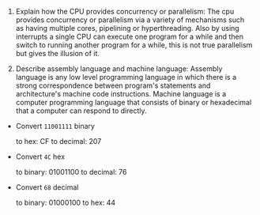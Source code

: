 <!-- Answers to the Short Answer Essay Questions go here -->

1. Explain how the CPU provides concurrency or parallelism:
    The cpu provides concurrency or parallelism via a variety of mechanisms such as having multiple cores, pipelining or hyperthreading.
    Also by using interrupts a single CPU can execute one program for a while and then switch to running another program for a while, this is not true parallelism but gives the illusion of it.

2. Describe assembly language and machine language:
    Assembly language is any low level programming language in which there is a strong correspondence between program's statements and architecture's machine code instructions. Machine language is a computer programming language that consists of binary or hexadecimal that a computer can respond to directly.

* Convert `11001111` binary

    to hex:
    CF
    to decimal:
    207

* Convert `4C` hex

    to binary:
    01001100
    to decimal:
    76

* Convert `68` decimal

    to binary:
    01000100
    to hex:
    44